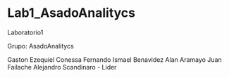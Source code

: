 # Lab1_AsadoAnalitycs
Laboratorio1

Grupo: AsadoAnalitycs

Gaston Ezequiel Conessa
Fernando Ismael Benavidez
Alan Aramayo
Juan Failache
Alejandro Scandinaro - Lider
